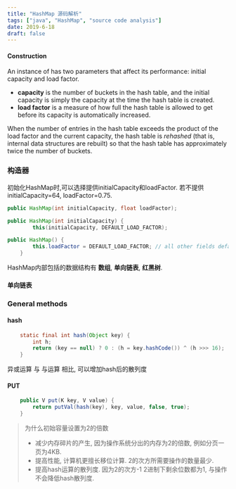 ```yaml
---
title: "HashMap 源码解析"
tags: ["java", "HashMap", "source code analysis"]
date: 2019-6-18
draft: false
---
```


#### Construction
An instance of has two parameters that affect its performance: initial capacity and load factor.

- **capacity** is the number of buckets in the hash table, and the initial capacity is simply the capacity at the time the hash table is created. 
- **load factor** is a measure of how full the hash table is allowed to get before its capacity is automatically increased.

When the number of entries in the hash table exceeds the product of the load factor and the current capacity, the hash table is <i>rehashed</i> (that is, internal data structures are rebuilt) so that the hash table has approximately twice the number of buckets.

### 构造器
初始化HashMap时,可以选择提供initialCapacity和loadFactor. 若不提供initialCapacity=64, loadFactor=0.75.
```Java
public HashMap(int initialCapacity, float loadFactor);

public HashMap(int initialCapacity) {
        this(initialCapacity, DEFAULT_LOAD_FACTOR);

public HashMap() {
        this.loadFactor = DEFAULT_LOAD_FACTOR; // all other fields defaulted
    }
```

HashMap内部包括的数据结构有 **数组**, **单向链表**, **红黑树**.
#### 单向链表

### General methods

#### hash
```java
    static final int hash(Object key) {
        int h;
        return (key == null) ? 0 : (h = key.hashCode()) ^ (h >>> 16);
    }
```
异或运算 与 与运算 相比, 可以增加hash后的散列度


#### PUT
```Java
    public V put(K key, V value) {
        return putVal(hash(key), key, value, false, true);
    }
```

> 为什么初始容量设置为2的倍数
> - 减少内存碎片的产生, 因为操作系统分出的内存为2的倍数, 例如分页一页为4KB.
> - 提高性能, 计算机更擅长移位计算. 2的次方所需要操作的数量最少.
> - 提高hash运算的散列度. 因为2的次方-1 2进制下剩余位数都为1, 与操作不会降低hash散列度.